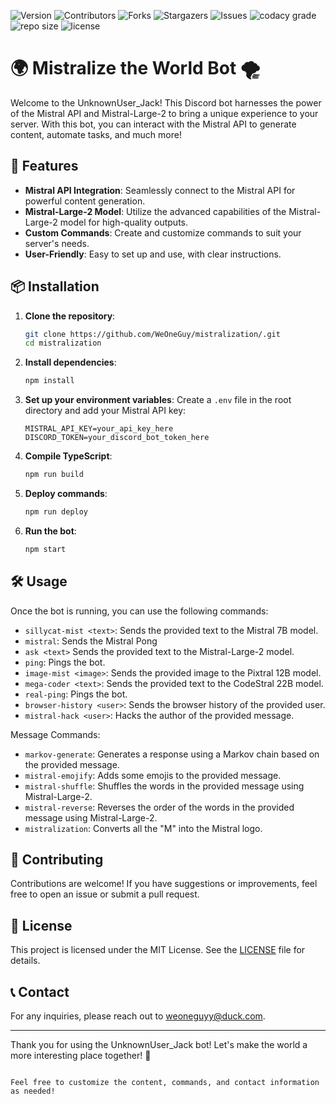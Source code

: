 ![Version](https://github.com/brblacky/WaveMusic)
![Contributors](https://img.shields.io/github/contributors/WeOneGuy/mistralization.svg?style=for-the-badge)
![Forks](https://img.shields.io/github/forks/WeOneGuy/mistralization.svg?style=for-the-badge)
![Stargazers](https://img.shields.io/github/stars/WeOneGuy/mistralization.svg?style=for-the-badge)
![Issues](https://img.shields.io/github/issues/WeOneGuy/mistralization.svg?style=for-the-badge)
![codacy grade](https://img.shields.io/codacy/grade/d499e4a1863349ffb7366f6b9970082f.svg?style=for-the-badge)
![repo size](https://img.shields.io/github/repo-size/WeOneGuy/mistralization.svg?style=for-the-badge)
![license](https://img.shields.io/github/license/WeOneGuy/mistralization.svg?style=for-the-badge)

# 🌍 Mistralize the World Bot 🌪️

Welcome to the UnknownUser_Jack! This Discord bot harnesses the power of the Mistral API and Mistral-Large-2 to bring a unique experience to your server. With this bot, you can interact with the Mistral API to generate content, automate tasks, and much more!

## 🚀 Features

- **Mistral API Integration**: Seamlessly connect to the Mistral API for powerful content generation.
- **Mistral-Large-2 Model**: Utilize the advanced capabilities of the Mistral-Large-2 model for high-quality outputs.
- **Custom Commands**: Create and customize commands to suit your server's needs.
- **User-Friendly**: Easy to set up and use, with clear instructions.

## 📦 Installation

1. **Clone the repository**:
   ```bash
   git clone https://github.com/WeOneGuy/mistralization/.git
   cd mistralization
   ```

2. **Install dependencies**:
   ```bash
   npm install
   ```

3. **Set up your environment variables**:
   Create a `.env` file in the root directory and add your Mistral API key:
   ```
   MISTRAL_API_KEY=your_api_key_here
   DISCORD_TOKEN=your_discord_bot_token_here
   ```

4. **Compile TypeScript**:
   ```bash
   npm run build
   ```

5. **Deploy commands**:
   ```bash
   npm run deploy
   ```

6. **Run the bot**:
   ```bash
   npm start
   ```

## 🛠️ Usage

Once the bot is running, you can use the following commands:

- `sillycat-mist <text>`: Sends the provided text to the Mistral 7B model.
- `mistral`: Sends the Mistral Pong
- `ask <text>` Sends the provided text to the Mistral-Large-2 model.
- `ping`: Pings the bot.
- `image-mist <image>`: Sends the provided image to the Pixtral 12B model.
- `mega-coder <text>`: Sends the provided text to the CodeStral 22B model.
- `real-ping`: Pings the bot.
- `browser-history <user>`: Sends the browser history of the provided user.
- `mistral-hack <user>`: Hacks the author of the provided message.

Message Commands:

- `markov-generate`: Generates a response using a Markov chain based on the provided message.
- `mistral-emojify`: Adds some emojis to the provided message.
- `mistral-shuffle`: Shuffles the words in the provided message using Mistral-Large-2.
- `mistral-reverse`: Reverses the order of the words in the provided message using Mistral-Large-2.
- `mistralization`: Converts all the "M" into the Mistral logo.

## 📄 Contributing

Contributions are welcome! If you have suggestions or improvements, feel free to open an issue or submit a pull request.

## 📜 License

This project is licensed under the MIT License. See the [LICENSE](LICENSE) file for details.

## 📞 Contact

For any inquiries, please reach out to [weoneguyy@duck.com](mailto:weoneguyy@duck.com).

---

Thank you for using the UnknownUser_Jack bot! Let's make the world a more interesting place together! 🌟
```

Feel free to customize the content, commands, and contact information as needed!
